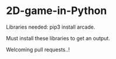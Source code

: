 # 2D-game-in-Python

Libraries needed: pip3 install arcade.

Must install these libraries to get an output.

Welcoming pull requests..!
